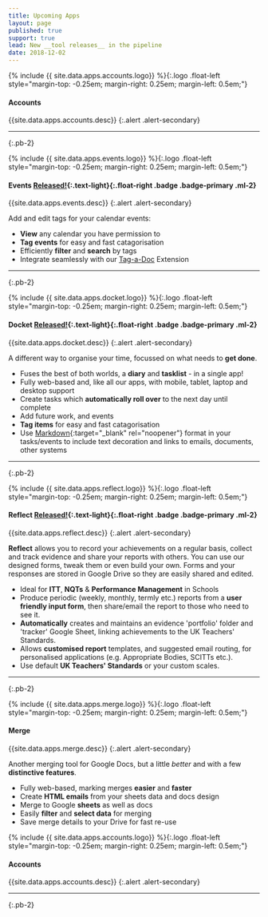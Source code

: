```yaml
---
title: Upcoming Apps
layout: page
published: true
support: true
lead: New __tool releases__ in the pipeline
date: 2018-12-02
---
```


{% include {{ site.data.apps.accounts.logo}} %}{:.logo .float-left style="margin-top: -0.25em; margin-right: 0.25em; margin-left: 0.5em;"}

#### Accounts

{{site.data.apps.accounts.desc}}
{:.alert .alert-secondary}

* * *
{:.pb-2}

{% include {{ site.data.apps.events.logo}} %}{:.logo .float-left style="margin-top: -0.25em; margin-right: 0.25em; margin-left: 0.5em;"}

#### Events __[Released!](/docket){:.text-light}__{:.float-right .badge .badge-primary .ml-2}

{{site.data.apps.events.desc}}
{:.alert .alert-secondary}

Add and edit tags for your calendar events:

+ __View__ any calendar you have permission to
+ __Tag events__ for easy and fast catagorisation
+ Efficiently __filter__ and __search__ by tags
+ Integrate seamlessly with our [Tag-a-Doc](/extensions/tag-a-doc) Extension

* * *
{:.pb-2}

{% include {{ site.data.apps.docket.logo}} %}{:.logo .float-left style="margin-top: -0.25em; margin-right: 0.25em; margin-left: 0.5em;"}

#### Docket __[Released!](/docket){:.text-light}__{:.float-right .badge .badge-primary .ml-2}

{{site.data.apps.docket.desc}}
{:.alert .alert-secondary}

A different way to organise your time, focussed on what needs to __get done__.

+ Fuses the best of both worlds, a __diary__ and __tasklist__ - in a single app!
+ Fully web-based and, like all our apps, with mobile, tablet, laptop and desktop support
+ Create tasks which __automatically roll over__ to the next day until complete
+ Add future work, and events
+ __Tag items__ for easy and fast catagorisation
+ Use [Markdown](https://www.markdownguide.org/){:target="_blank" rel="noopener"} format in your tasks/events to include text decoration and links to emails, documents, other systems

* * *
{:.pb-2}

{% include {{ site.data.apps.reflect.logo}} %}{:.logo .float-left style="margin-top: -0.25em; margin-right: 0.25em; margin-left: 0.5em;"}

#### Reflect __[Released!](/docket){:.text-light}__{:.float-right .badge .badge-primary .ml-2}

{{site.data.apps.reflect.desc}}
{:.alert .alert-secondary}

__Reflect__ allows you to record your achievements on a regular basis, collect and track evidence and share your reports with others. You can use our designed forms, tweak them or even build your own. Forms and your responses are stored in Google Drive so they are easily shared and edited.

+ Ideal for __ITT__, __NQTs__ & __Performance Management__ in Schools
+ Produce periodic (weekly, monthly, termly etc.) reports from a __user friendly input form__, then share/email the report to those who need to see it.
+ __Automatically__ creates and maintains an evidence 'portfolio' folder and 'tracker' Google Sheet, linking achievements to the UK Teachers' Standards.
+ Allows __customised report__ templates, and suggested email routing, for personalised applications (e.g. Appropriate Bodies, SCITTs etc.).
+ Use default __UK Teachers' Standards__ or your custom scales.

* * *
{:.pb-2}

{% include {{ site.data.apps.merge.logo}} %}{:.logo .float-left style="margin-top: -0.25em; margin-right: 0.25em;  margin-left: 0.5em;"}

#### Merge

{{site.data.apps.merge.desc}}
{:.alert .alert-secondary}

Another merging tool for Google Docs, but a little _better_ and with a few __distinctive features__.

+ Fully web-based, marking merges __easier__ and __faster__
+ Create __HTML emails__ from your sheets data and docs design
+ Merge to Google __sheets__ as well as docs
+ Easily __filter__ and __select data__ for merging
+ Save merge details to your Drive for fast re-use

{% include {{ site.data.apps.accounts.logo}} %}{:.logo .float-left style="margin-top: -0.25em; margin-right: 0.25em; margin-left: 0.5em;"}

#### Accounts

{{site.data.apps.accounts.desc}}
{:.alert .alert-secondary}

* * *
{:.pb-2}